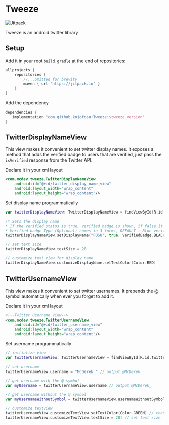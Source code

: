 # Tweeze
![Jitpack](https://img.shields.io/jitpack/v/github/kojofosu/Tweeze?style=for-the-badge&color=2F9319)

Tweeze is an android twitter library

## Setup

Add it in your root `build.gradle` at the end of repositories:

```groovy
allprojects {
    repositories {
        //...omitted for brevity
        maven { url 'https://jitpack.io' }
    }
}
```



Add the dependency

```groovy
dependencies {
   implementation "com.github.kojofosu:Tweeze:$tweeze_version"
}
```

## TwitterDisplayNameView
This view makes it convenient to set twitter display names. It exposes a method that adds the verified badge to users that are verified, just pass the `isVerified` response from the Twitter API.

Declare it in your xml layout
```xml
<com.mcdev.tweeze.TwitterDisplayNameView
    android:id="@+id/twitter_display_name_view"
    android:layout_width="wrap_content"
    android:layout_height="wrap_content"/>
```

Set display name programmatically
```kotlin
var twitterDisplayNameView: TwitterDisplayNameView = findViewById(R.id.twitter_display_name_view)

/* Sets the display name
* If the verified status is true, verified badge is shown, if false it's not shown
* Verified badge Type (Optional) comes in 3 forms, DEFAULT : Blue verified badge, WHITE and BLACK to fit well in every background color */
twitterDisplayNameView.setDisplayName("FOSU", true, VerifiedBadge.BLACK)

// set text size
twitterDisplayNameView.textSize = 20

// customize text view for display name
twitterDisplayNameView.customizeDisplayName.setTextColor(Color.RED)
```

## TwitterUsernameView
This view makes it convenient to set twitter usernames. It prepends the @ symbol automatically when ever you forget to add it.

Declare it in your xml layout
```xml
<!--Twitter Username View-->
<com.mcdev.tweeze.TwitterUsernameView
    android:id="@+id/twitter_username_view"
    android:layout_width="wrap_content"
    android:layout_height="wrap_content"/>
```

Set username programmatically
```kotlin
// initialize view
var twitterUsernameView: TwitterUsernameView = findViewById(R.id.twitter_username_view) 
    
// set username
twitterUsernameView.username = "McDerek_" // output @McDerek_

// get username with the @ symbol
var myUsername = twitterUsernameView.username // output @McDerek_

// get username without the @ symbol
var myUsernameWithoutSymbol = twitterUsernameView.usernameWithoutSymbol // output McDerek_

// customize textview
twitterUsernameView.customizeTextView.setTextColor(Color.GREEN) // change text color
twitterUsernameView.customizeTextView.textSize = 20f // set text size

```

